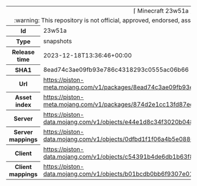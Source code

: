 <html><table>
<tr><td colspan="2" align="center"><img width="0" height="0"><br/>⌈ Minecraft 23w51a ⌋<br/><img width="0" height="0"></td></tr>
<tr><td colspan="2" align="center"><img width="0" height="0"><br/>
:warning: This repository is not official, approved, endorsed, associated or connected with Mojang :warning:
<br/><img width="0" height="0"></td></tr>
<tr><th>Id</th><td>23w51a</td></tr>
<tr><th>Type</th><td>snapshots</td></tr>
<tr><th>Release time</th><td>2023-12-18T13:36:46+00:00</td></tr>
<tr><th>SHA1</th><td>8ead74c3ae09fb93e786c4318293c0555ac06b66</td></tr>
<tr><th>Url</th><td><a href="https://piston-meta.mojang.com/v1/packages/8ead74c3ae09fb93e786c4318293c0555ac06b66/23w51a.json">https://piston-meta.mojang.com/v1/packages/8ead74c3ae09fb93e786c4318293c0555ac06b66/23w51a.json</a></td></tr>
<tr><th>Asset index</th><td><a href="https://piston-meta.mojang.com/v1/packages/874d2e1cc13fd87eda4e4233c857292aee5930d4/12.json">https://piston-meta.mojang.com/v1/packages/874d2e1cc13fd87eda4e4233c857292aee5930d4/12.json</a></td></tr>
<tr><th>Server</th><td><a href="https://piston-data.mojang.com/v1/objects/e44e1d8c34f3020b0485ddd1436e91134b7de9a3/server.jar">https://piston-data.mojang.com/v1/objects/e44e1d8c34f3020b0485ddd1436e91134b7de9a3/server.jar</a></td></tr>
<tr><th>Server mappings</th><td><a href="https://piston-data.mojang.com/v1/objects/0dfbd1f1f06a4b5e0886ff1329e90cc12c05a060/server.txt">https://piston-data.mojang.com/v1/objects/0dfbd1f1f06a4b5e0886ff1329e90cc12c05a060/server.txt</a></td></tr>
<tr><th>Client</th><td><a href="https://piston-data.mojang.com/v1/objects/c54391b4de6db1b63f880d2fc4439df89798adf3/client.jar">https://piston-data.mojang.com/v1/objects/c54391b4de6db1b63f880d2fc4439df89798adf3/client.jar</a></td></tr>
<tr><th>Client mappings</th><td><a href="https://piston-data.mojang.com/v1/objects/b01bcdb0bb6f9307e01975bf3b5ccfc9fbed60a2/client.txt">https://piston-data.mojang.com/v1/objects/b01bcdb0bb6f9307e01975bf3b5ccfc9fbed60a2/client.txt</a></td></tr>
</table></html>